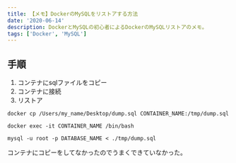 ```yaml
---
title: 【メモ】DockerのMySQLをリストアする方法
date: '2020-06-14'
description: DockerとMySQLの初心者によるDockerのMySQLリストアのメモ。
tags: ['Docker', 'MySQL']
---
```


## 手順

1. コンテナにsqlファイルをコピー
2. コンテナに接続
3. リストア

```
docker cp /Users/my_name/Desktop/dump.sql CONTAINER_NAME:/tmp/dump.sql

docker exec -it CONTAINER_NAME /bin/bash

mysql -u root -p DATABASE_NAME < ./tmp/dump.sql
```

コンテナにコピーをしてなかったのでうまくできていなかった。